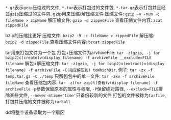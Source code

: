 `*.gz`表示`gzip`压缩过的文件, `*.tar`表示打包过的文件包, `*.tar.gz`表示打包并且经过`gzip`压缩过的文件包.
gzip用来压缩/解压缩文件
  压缩文件: `gzip -v -num -c fileName > zipName`
  解压缩文件: `gzip -d zippedFile`
  查看压缩文件内容: `zcat zippedFile`

bzip的压缩比更好
  压缩文件: `bzip2 -9 -c fileName > zippedFile`
  解压缩: `bzip2 -d zippedFile`
  查看压缩文件内容: `bzcat zippedFile`

tar用来打包文件为一个包
  打包+压缩文件为arvhiveFile: `tar -z(gzip, -j for bzip2)c(create)v(display filename) -f arvhiveFile __exclude=FILE filename`
  解包+解压缩文件: `tar -z(gzip, -j for bzip2)x(extract)v(display filename) -f archiveFile -C(指定解压到) toWhichDir`, 例子: `tar -zx -f temp.tar.gz -C ./temp`
  只解包包中的单一文件: `tar -zxv -f archiveFile fileName`
  查看压缩包内容: `tar -z(for zip)t(查看)v(display filename) -f archiveFile`
  `-p`参数保留原本的属性与权限, `-P`保留绝对路径, `--exclude=FILE`排除某些文件, `--newer-mtime='time'`只备份较新的文件
  打包的文件被称为`tarfile`, 打包并压缩的文件被称为`tarball`

dd将整个设备读取为一个扇区
  
